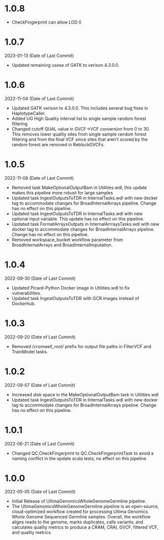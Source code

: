 # 1.0.8
* CheckFingerprint can allow LOD 0

# 1.0.7
2023-01-13 (Date of Last Commit)

* Updated remaining usese of GATK to verison 4.3.0.0.

# 1.0.6
2022-11-04 (Date of Last Commit)

* Updated GATK verison to 4.3.0.0. This includes several bug fixes in HaplotypeCaller.
* Added UG High Quality interval list to single sample random forest filtering
* Changed cutoff QUAL value in GVCF->VCF conversion from 0 to 30. This removes lower quality sites from single sample random forest filtering and from the final VCF since sites that aren't scored by the random forest are removed in ReblockGVCFs.

# 1.0.5
2022-11-08 (Date of Last Commit)

* Removed task MakeOptionalOutputBam in Utilities.wdl, this update makes this pipeline more robust for large samples
* Updated task IngestOutputsToTDR in InternalTasks.wdl with new docker tag to accommodate changes for BroadInternalArrays pipeline. Change has no effect on this pipeline.
* Updated task IngestOutputsToTDR in InternalTasks.wdl with new optional input variable. This update has no effect on this pipeline.
* Updated task FormatArraysOutputs in InternalArrraysTasks.wdl with new docker tag to accommodate changes for BroadInternalArrays pipeline. Change has no effect on this pipeline.
* Removed workspace_bucket workflow parameter from BroadInternalArrays and BroadInternalImputation.
 
# 1.0.4
2022-09-30 (Date of Last Commit)

* Updated Picard-Python Docker image in Utilities.wdl to fix vulnerabilities.
* Updated task IngestOutputsToTDR with GCR images instead of Dockerhub.

# 1.0.3
2022-09-20 (Date of Last Commit)

* Removed /cromwell_root/ prefix for output file paths in FilterVCF and TrainModel tasks.

# 1.0.2
2022-09-07 (Date of Last Commit)

* Increased disk space in the MakeOptionalOutputBam task in Utilities.wdl
* Updated task IngestOutputsToTDR in InternalTasks.wdl with new docker tag to accommodate changes for BroadInternalArrays pipeline. Change has no effect on this pipeline.

# 1.0.1
2022-06-21 (Date of Last Commit)

* Changed QC.CheckFingerprint to QC.CheckFingerprintTask to avoid a naming conflict in the update scala tests, no effect on this pipeline

# 1.0.0
2022-05-05 (Date of Last Commit)

* Initial Release of UltimaGenomicsWholeGenomeGermline pipeline.
* The UltimaGenomicsWholeGenomeGermline pipeline is an open-source, cloud-optimized workflow created for processing Ultima Genomics Whole Genome Sequenced Germline samples. Overall, the workflow aligns reads to the genome, marks duplicates, calls variants, and calculates quality metrics to produce a CRAM, CRAI, GVCF, filtered VCF, and quality metrics.